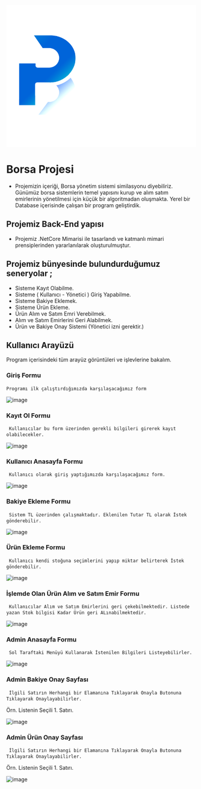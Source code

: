 
![github-small](https://github.com/Emrehan-Aydin/Borsa-projesi/blob/master/logo.png?raw=true)
# Borsa Projesi

* Projemizin içeriği, Borsa yönetim sistemi similasyonu diyebiliriz. Günümüz borsa sistemlerin temel yapısını kurup ve alım satım emirlerinin yönetilmesi için küçük bir algoritmadan oluşmakta.
Yerel bir Database içerisinde çalışan bir program geliştirdik.

## Projemiz Back-End yapısı 

 * Projemiz .NetCore Mimarisi ile tasarlandı ve katmanlı mimari prensiplerinden yararlanılarak oluşturulmuştur.

## Projemiz bünyesinde bulundurduğumuz seneryolar ;
* Sisteme Kayıt Olabilme.
* Sisteme ( Kullanıcı - Yönetici ) Giriş Yapabilme.
* Sisteme Bakiye Eklemek.
* Sisteme Ürün Ekleme.
* Ürün Alım ve Satım Emri Verebilmek.
* Alım ve Satım Emirlerini Geri Alabilmek.
* Ürün ve Bakiye Onay Sistemi (Yönetici izni gerektir.)

## Kullanıcı Arayüzü
   Program içerisindeki tüm arayüz görüntüleri ve işlevlerine bakalım.

  ### Giriş Formu
    Programı ilk çalıştırdığımızda karşılaşacağımız form

![image](https://user-images.githubusercontent.com/78824631/118274450-d2a11700-b4cd-11eb-9f80-63aadf1a912f.png)


  ### Kayıt Ol Formu
     Kullanıcılar bu form üzerinden gerekli bilgileri girerek kayıt olabilecekler. 

![image](https://user-images.githubusercontent.com/78824631/118274576-f82e2080-b4cd-11eb-8a28-551c85b98a67.png)

  ### Kullanıcı Anasayfa Formu
     Kullanıcı olarak giriş yaptığımızda karşılaşacağımız form.

![image](https://user-images.githubusercontent.com/78824631/118274741-2e6ba000-b4ce-11eb-98a8-9564cb93266d.png)

  ### Bakiye Ekleme Formu
     Sistem TL üzerinden çalışmaktadır. Eklenilen Tutar TL olarak İstek gönderebilir.

![image](https://user-images.githubusercontent.com/78824631/118274859-54914000-b4ce-11eb-87fb-c352bc28f6f5.png)

  ### Ürün Ekleme Formu
     Kullanıcı kendi stoğuna seçimlerini yapıp miktar belirterek İstek gönderebilir.

![image](https://user-images.githubusercontent.com/78824631/118274989-80acc100-b4ce-11eb-856e-f3684c9e4eed.png)

  ### İşlemde Olan Ürün Alım ve Satım Emir Formu
     Kullanıcılar Alım ve Satım Emirlerini geri çekebilmektedir. Listede yazan Stok bilgisi Kadar Ürün geri ALınabilmektedir.

![image](https://user-images.githubusercontent.com/78824631/118275459-1ba59b00-b4cf-11eb-8364-2876e5170c7c.png)

  ### Admin Anasayfa Formu
     Sol Taraftaki Menüyü Kullanarak İstenilen Bilgileri Listeyebilirler.

![image](https://user-images.githubusercontent.com/78824631/118275926-b900cf00-b4cf-11eb-8a56-a2bafc051df9.png)

  ### Admin Bakiye Onay Sayfası
     İlgili Satırın Herhangi bir Elamanına Tıklayarak Onayla Butonuna Tıklayarak Onaylayabilirler.
Örn. Listenin Seçili 1. Satırı.

![image](https://user-images.githubusercontent.com/78824631/118276543-725fa480-b4d0-11eb-9700-9dc00192fd01.png)

  ### Admin Ürün Onay Sayfası
     İlgili Satırın Herhangi bir Elamanına Tıklayarak Onayla Butonuna Tıklayarak Onaylayabilirler.
Örn. Listenin Seçili 1. Satırı.

![image](https://user-images.githubusercontent.com/78824631/118276922-e26e2a80-b4d0-11eb-9142-b63d827c2de8.png)
